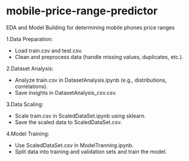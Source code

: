 # mobile-price-range-predictor
EDA and Model Building for determining mobile phones price ranges

1.Data Preparation:
  * Load train.csv and test.csv.
  * Clean and preprocess data (handle missing values, duplicates, etc.).

2.Dataset Analysis:
  * Analyze train.csv in DatasetAnalysis.ipynb (e.g., distributions, correlations).
  * Save insights in DatasetAnalysis_csv.csv.

3.Data Scaling:
  * Scale train.csv in ScaledDataSet.ipynb using sklearn.
  * Save the scaled data to ScaledDataSet.csv.

4.Model Training:
  * Use ScaledDataSet.csv in ModelTranning.ipynb.
  * Split data into training and validation sets and train the model.
